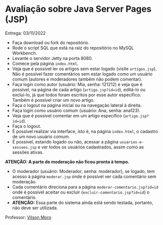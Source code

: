 # Avaliação sobre Java Server Pages (JSP)

Entrega: 03/11/2022

- Faça download ou fork do repositório.
- Rode o script SQL que está na raiz do repositório no MySQL Workbench.
- Levante o servidor Jetty na porta 8080.
- Comece pela página `index.html`.
- Veja que é possível ler os artigos sem estar logado (visite `artigos.jsp`). Não é possível fazer comentários sem estar logado como um usuário comum (autores e moderadores também não podem comentar).
- Faça login como autor (usuário: Mia, senha: 121212) e veja que é possível, na página de cada artigo (`artigo.jsp?id=id`), editá-lo ou exclui-lo, já que todos foram escritos por esse autor específico. Também é possível criar um novo artigo. 
- Faça o logout na página inicial ou na navegação lateral à direita.
- Faça login como usuário comum (usuário: Ana, senha: ana123).
- Veja que é possível comentar em um artigo específico (`artigo.jsp?id=id`).
- Faça o logout.
- É possível realizar via interface, isto é, na página `index.html`, o cadastro de um novo usuário comum. 
- É possível, estando logado ou não, acessar a página `usuarios-e-sessoes.jsp` e ver todos os usuários cadastrados, assim como as sessões ativas.

**ATENÇÃO: A parte de moderação não ficou pronta à tempo.**
- O moderador (usuário: Moderador, senha: moderador), se logado, tem acesso à página `moderar.jsp` onde é possível ver cada comentário sem moderação. 
- Cada comentário direciona para a página `moderar-comentario.jsp?id=id` onde é possível aceitar ou excluir (`excluir-comentario.jsp?id=id`) o comentário. 
- **ATENÇÃO:** Essa parte do sistema ainda está sendo testada, portanto, não deve ser utilizada.

Professor: [Vilson Moro](https://github.com/instrutorvilson)
